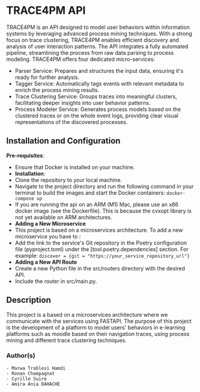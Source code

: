 # TRACE4PM API 

TRACE4PM is an API designed to model user behaviors within information systems by leveraging advanced process mining techniques. With a strong focus on trace clustering, TRACE4PM enables efficient discovery and analysis of user interaction patterns.
The API integrates a fully automated pipeline, streamlining the process from raw data parsing to process modeling. TRACE4PM offers four dedicated micro-services:
- Parser Service: Prepares and structures the input data, ensuring it's ready for further analysis.
- Tagger Service: Automatically tags events with relevant metadata to enrich the process mining results.
- Trace Clustering Service: Groups traces into meaningful clusters, facilitating deeper insights into user behavior patterns.
- Process Modeler Service: Generates process models based on the clustered traces or on the whole event logs, providing clear visual representations of the discovered processes.


## Installation and Configuration

**Pre-requisites**: 
- Ensure that Docker is installed on your machine.
- **Installation**:
- Clone the repository to your local machine.
- Navigate to the project directory and run the following command in your terminal to build the images and start the Docker containers:
`docker-compose up`
- If you are running the api on an ARM (M1) Mac, please use an x86 docker image (see the Dockerfile). This is because the cvxopt library is not yet available on ARM architectures. 
- **Adding a New Microservice**
- This project is based on a microservices architecture.
To add a new microservice you have to : 
- Add the link to the service's Git repository in the Poetry configuration file (pyproject.toml) under the [tool.poetry.dependencies] section. For example:
`discover = {git = "https://your_service_repository_url"}`
- **Adding a New API Route**
- Create a new Python file in the src/routers directory with the desired API.
- Include the router in src/main.py.


## Description
This project is a based on a microservices architecture where we communicate with the services using FASTAPI.
The purpose of this project is the development of a platform to model users' behaviors in e-learning platforms such as moodle 
based on their navigation traces, using process mining and different trace clustering techniques.


### Author(s)

    - Marwa Trablesi Hamdi
    - Ronan Champagnat
    - Cyrille Suire
    - Amira Ania DAHACHE


